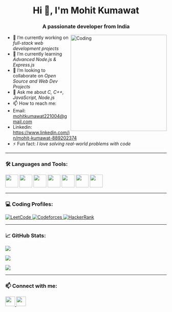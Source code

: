 <h1 align="center">Hi 👋, I'm Mohit Kumawat</h1>
<h3 align="center">A passionate developer from India</h3>

<img align="right" alt="Coding" width="300" src="https://media.giphy.com/media/26tn33aiTi1jkl6H6/giphy.gif">

- 🔭 I’m currently working on *full-stack web development projects*
- 🌱 I’m currently learning *Advanced Node.js & Express.js*
- 👯 I’m looking to collaborate on *Open Source and Web Dev Projects*
- 💬 Ask me about *C, C++, JavaScript, Node.js*
- 📫 How to reach me:
- Email: mohitkumawat221004@gmail.com
- Linkedin: https://www.linkedin.com/in/mohit-kumawat-889202374
- ⚡ Fun fact: *I love solving real-world problems with code*

---

### 🛠️ Languages and Tools:

<p align="left">
  <img src="https://cdn.jsdelivr.net/gh/devicons/devicon/icons/c/c-original.svg" width="40" height="40"/>
  <img src="https://cdn.jsdelivr.net/gh/devicons/devicon/icons/cplusplus/cplusplus-original.svg" width="40" height="40"/>
  <img src="https://cdn.jsdelivr.net/gh/devicons/devicon/icons/html5/html5-original.svg" width="40" height="40"/>
  <img src="https://cdn.jsdelivr.net/gh/devicons/devicon/icons/css3/css3-original.svg" width="40" height="40"/>
  <img src="https://cdn.jsdelivr.net/gh/devicons/devicon/icons/javascript/javascript-original.svg" width="40" height="40"/>
  <img src="https://cdn.jsdelivr.net/gh/devicons/devicon/icons/nodejs/nodejs-original.svg" width="40" height="40"/>
  <img src="https://cdn.jsdelivr.net/gh/devicons/devicon/icons/express/express-original.svg" width="40" height="40"/>
</p>

---

### 💻 Coding Profiles:

<p align="left">
  <a href="https://leetcode.com/u/mohit16user" target="_blank">
    <img src="https://img.shields.io/badge/LeetCode-FFA116?style=for-the-badge&logo=leetcode&logoColor=black" alt="LeetCode" />
  </a>
  
  <a href="https://codeforces.com/profile/Ammohit22" target="_blank">
    <img src="https://img.shields.io/badge/Codeforces-1F8ACB?style=for-the-badge&logo=codeforces&logoColor=white" alt="Codeforces" />
  </a>

  <a href="https://www.hackerrank.com/profile/mohitkumawat2211" target="_blank">
    <img src="https://img.shields.io/badge/HackerRank-2EC866?style=for-the-badge&logo=HackerRank&logoColor=white" alt="HackerRank" />
  </a>
</p>

---

### 📈 GitHub Stats:

<p align="left">
  <img src="https://github-readme-stats.vercel.app/api?username=mohitkumawat&show_icons=true&theme=default" />
</p>

<p align="left">
  <img src="https://github-readme-streak-stats.herokuapp.com/?user=mohitkumawat&theme=default" />
</p>

<p align="left">
  <img src="https://github-readme-stats.vercel.app/api/top-langs/?username=mohitkumawat&layout=compact&theme=default" />
</p>

---

### 📫 Connect with me:

<p align="left">
  <a href="https://www.linkedin.com/in/mohit-kumawat-889202374" target="_blank">
    <img src="https://cdn.jsdelivr.net/gh/devicons/devicon/icons/linkedin/linkedin-original.svg" width="30" />
  </a>
  <a href="mailto:Mohitkumawat221004@email.com" target="_blank">
    <img src="https://cdn-icons-png.flaticon.com/512/732/732200.png" width="30" />
  </a>
</p>

